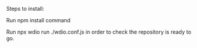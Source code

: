 Steps to install:

Run npm install command 

Run npx wdio run ./wdio.conf.js in order to check the repository is ready to go.